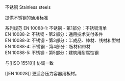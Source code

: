 不锈钢
Stainless steels

提供不锈钢的通用标准

系列规范
EN 10088-1: 不锈钢 - 第1部分：不锈钢清单  
EN 10088-2: 不锈钢 - 第2部分：通用技术交付条件  
EN 10088-3: 不锈钢 - 第3部分：半成品、棒材、线材和型材  
EN 10088-4: 不锈钢 - 第4部分：板材和带材  
EN 10088-5: 不锈钢 - 第5部分：建筑用耐腐蚀钢

与[[ISO 15510]] 协调一致

[[EN 10028]] 更适合压力容器用板材。

